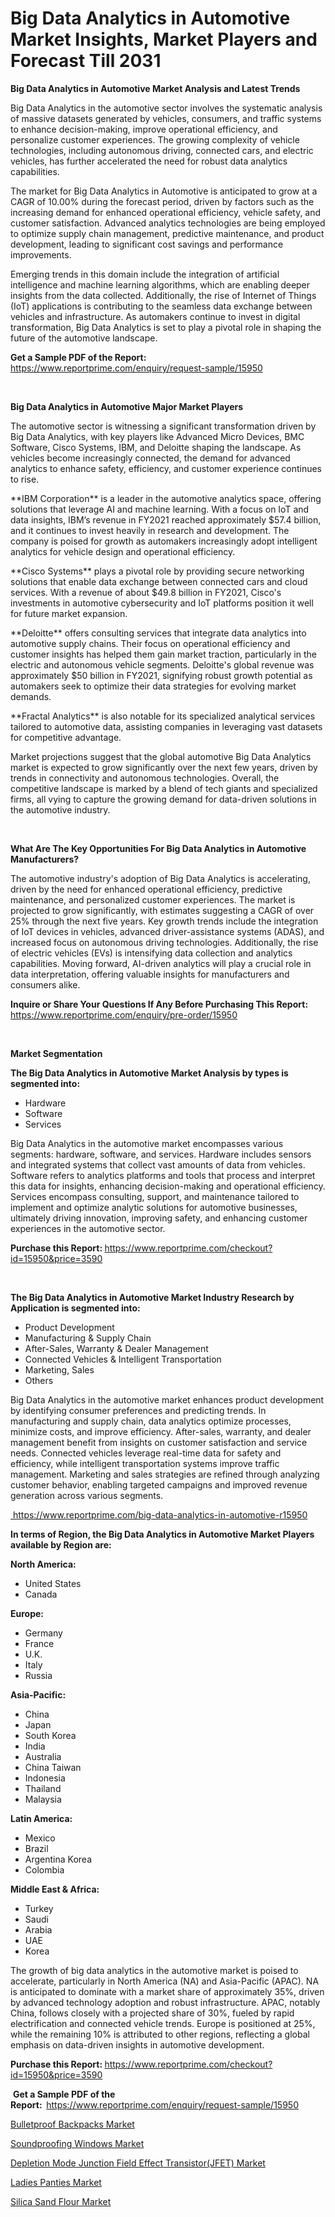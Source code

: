 <p><h1>Big Data Analytics in Automotive Market Insights, Market Players and Forecast Till 2031</h1></p><p><strong>Big Data Analytics in Automotive Market Analysis and Latest Trends</strong></p>
<p><p>Big Data Analytics in the automotive sector involves the systematic analysis of massive datasets generated by vehicles, consumers, and traffic systems to enhance decision-making, improve operational efficiency, and personalize customer experiences. The growing complexity of vehicle technologies, including autonomous driving, connected cars, and electric vehicles, has further accelerated the need for robust data analytics capabilities. </p><p>The market for Big Data Analytics in Automotive is anticipated to grow at a CAGR of 10.00% during the forecast period, driven by factors such as the increasing demand for enhanced operational efficiency, vehicle safety, and customer satisfaction. Advanced analytics technologies are being employed to optimize supply chain management, predictive maintenance, and product development, leading to significant cost savings and performance improvements.</p><p>Emerging trends in this domain include the integration of artificial intelligence and machine learning algorithms, which are enabling deeper insights from the data collected. Additionally, the rise of Internet of Things (IoT) applications is contributing to the seamless data exchange between vehicles and infrastructure. As automakers continue to invest in digital transformation, Big Data Analytics is set to play a pivotal role in shaping the future of the automotive landscape.</p></p>
<p><strong>Get a Sample PDF of the Report:&nbsp;</strong> <a href="https://www.reportprime.com/enquiry/request-sample/15950?utm_campaign=1082&utm_medium=2&utm_source=Github&utm_content=ia&utm_term=30112024&utm_id=big-data-analytics-in-automotive">https://www.reportprime.com/enquiry/request-sample/15950</a></p>
<p>&nbsp;</p>
<p><strong>Big Data Analytics in Automotive Major Market Players</strong></p>
<p><p>The automotive sector is witnessing a significant transformation driven by Big Data Analytics, with key players like Advanced Micro Devices, BMC Software, Cisco Systems, IBM, and Deloitte shaping the landscape. As vehicles become increasingly connected, the demand for advanced analytics to enhance safety, efficiency, and customer experience continues to rise.</p><p>**IBM Corporation** is a leader in the automotive analytics space, offering solutions that leverage AI and machine learning. With a focus on IoT and data insights, IBM’s revenue in FY2021 reached approximately $57.4 billion, and it continues to invest heavily in research and development. The company is poised for growth as automakers increasingly adopt intelligent analytics for vehicle design and operational efficiency.</p><p>**Cisco Systems** plays a pivotal role by providing secure networking solutions that enable data exchange between connected cars and cloud services. With a revenue of about $49.8 billion in FY2021, Cisco's investments in automotive cybersecurity and IoT platforms position it well for future market expansion.</p><p>**Deloitte** offers consulting services that integrate data analytics into automotive supply chains. Their focus on operational efficiency and customer insights has helped them gain market traction, particularly in the electric and autonomous vehicle segments. Deloitte's global revenue was approximately $50 billion in FY2021, signifying robust growth potential as automakers seek to optimize their data strategies for evolving market demands.</p><p>**Fractal Analytics** is also notable for its specialized analytical services tailored to automotive data, assisting companies in leveraging vast datasets for competitive advantage. </p><p>Market projections suggest that the global automotive Big Data Analytics market is expected to grow significantly over the next few years, driven by trends in connectivity and autonomous technologies. Overall, the competitive landscape is marked by a blend of tech giants and specialized firms, all vying to capture the growing demand for data-driven solutions in the automotive industry.</p></p>
<p>&nbsp;</p>
<p><strong>What Are The Key Opportunities For Big Data Analytics in Automotive Manufacturers?</strong></p>
<p><p>The automotive industry's adoption of Big Data Analytics is accelerating, driven by the need for enhanced operational efficiency, predictive maintenance, and personalized customer experiences. The market is projected to grow significantly, with estimates suggesting a CAGR of over 25% through the next five years. Key growth trends include the integration of IoT devices in vehicles, advanced driver-assistance systems (ADAS), and increased focus on autonomous driving technologies. Additionally, the rise of electric vehicles (EVs) is intensifying data collection and analytics capabilities. Moving forward, AI-driven analytics will play a crucial role in data interpretation, offering valuable insights for manufacturers and consumers alike.</p></p>
<p><strong>Inquire or Share Your Questions If Any Before Purchasing This Report:</strong> <a href="https://www.reportprime.com/enquiry/pre-order/15950?utm_campaign=1082&utm_medium=2&utm_source=Github&utm_content=ia&utm_term=30112024&utm_id=big-data-analytics-in-automotive">https://www.reportprime.com/enquiry/pre-order/15950</a></p>
<p>&nbsp;</p>
<p><strong>Market Segmentation</strong></p>
<p><strong>The Big Data Analytics in Automotive Market Analysis by types is segmented into:</strong></p>
<p><ul><li>Hardware</li><li>Software</li><li>Services</li></ul></p>
<p><p>Big Data Analytics in the automotive market encompasses various segments: hardware, software, and services. Hardware includes sensors and integrated systems that collect vast amounts of data from vehicles. Software refers to analytics platforms and tools that process and interpret this data for insights, enhancing decision-making and operational efficiency. Services encompass consulting, support, and maintenance tailored to implement and optimize analytic solutions for automotive businesses, ultimately driving innovation, improving safety, and enhancing customer experiences in the automotive sector.</p></p>
<p><strong>Purchase this Report:&nbsp;</strong><a href="https://www.reportprime.com/checkout?id=15950&price=3590&utm_campaign=1082&utm_medium=2&utm_source=Github&utm_content=ia&utm_term=30112024&utm_id=big-data-analytics-in-automotive">https://www.reportprime.com/checkout?id=15950&price=3590</a></p>
<p>&nbsp;</p>
<p><strong>The Big Data Analytics in Automotive Market Industry Research by Application is segmented into:</strong></p>
<p><ul><li>Product Development</li><li>Manufacturing & Supply Chain</li><li>After-Sales, Warranty & Dealer Management</li><li>Connected Vehicles & Intelligent Transportation</li><li>Marketing, Sales</li><li>Others</li></ul></p>
<p><p>Big Data Analytics in the automotive market enhances product development by identifying consumer preferences and predicting trends. In manufacturing and supply chain, data analytics optimize processes, minimize costs, and improve efficiency. After-sales, warranty, and dealer management benefit from insights on customer satisfaction and service needs. Connected vehicles leverage real-time data for safety and efficiency, while intelligent transportation systems improve traffic management. Marketing and sales strategies are refined through analyzing customer behavior, enabling targeted campaigns and improved revenue generation across various segments.</p></p>
<p><a href="https://www.reportprime.com/big-data-analytics-in-automotive-r15950?utm_campaign=1082&utm_medium=2&utm_source=Github&utm_content=ia&utm_term=30112024&utm_id=big-data-analytics-in-automotive">&nbsp;https://www.reportprime.com/big-data-analytics-in-automotive-r15950</a></p>
<p><strong>In terms of Region, the Big Data Analytics in Automotive Market Players available by Region are:</strong></p>
<p>
    <p> <strong> North America: </strong>
        <ul>
            <li>United States</li>
            <li>Canada</li>
        </ul>
        </p> 
    <p> <strong> Europe: </strong>
        <ul>
            <li>Germany</li>
            <li>France</li>
            <li>U.K.</li>
            <li>Italy</li>
            <li>Russia</li>
        </ul>
        </p> 
    <p> <strong> Asia-Pacific: </strong>
        <ul>
            <li>China</li>
            <li>Japan</li>
            <li>South Korea</li>
            <li>India</li>
            <li>Australia</li>
            <li>China Taiwan</li>
            <li>Indonesia</li>
            <li>Thailand</li>
            <li>Malaysia</li>
        </ul>
        </p> 
    <p> <strong> Latin America: </strong>
        <ul>
            <li>Mexico</li>
            <li>Brazil</li>
            <li>Argentina Korea</li>
            <li>Colombia</li>
        </ul>
        </p> 
    <p> <strong> Middle East & Africa: </strong>
        <ul>
            <li>Turkey</li>
            <li>Saudi</li>
            <li>Arabia</li>
            <li>UAE</li>
            <li>Korea</li>
        </ul>
    </p>
    </p>
<p><p>The growth of big data analytics in the automotive market is poised to accelerate, particularly in North America (NA) and Asia-Pacific (APAC). NA is anticipated to dominate with a market share of approximately 35%, driven by advanced technology adoption and robust infrastructure. APAC, notably China, follows closely with a projected share of 30%, fueled by rapid electrification and connected vehicle trends. Europe is positioned at 25%, while the remaining 10% is attributed to other regions, reflecting a global emphasis on data-driven insights in automotive development.</p></p>
<p><strong>Purchase this Report: </strong><a href="https://www.reportprime.com/checkout?id=15950&price=3590&utm_campaign=1082&utm_medium=2&utm_source=Github&utm_content=ia&utm_term=30112024&utm_id=big-data-analytics-in-automotive">https://www.reportprime.com/checkout?id=15950&price=3590</a></p>
<p>&nbsp;<strong>Get a Sample PDF of the Report:&nbsp;&nbsp;</strong><a href="https://www.reportprime.com/enquiry/request-sample/15950?utm_campaign=1082&utm_medium=2&utm_source=Github&utm_content=ia&utm_term=30112024&utm_id=big-data-analytics-in-automotive">https://www.reportprime.com/enquiry/request-sample/15950</a></p>
<p><strong></strong></p>
<p><p><a href="https://www.linkedin.com/pulse/examining-future-bulletproof-backpacks-market-trend-analysis-f0oyf?utm_campaign=1082&utm_medium=2&utm_source=Github&utm_content=ia&utm_term=30112024&utm_id=big-data-analytics-in-automotive">Bulletproof Backpacks Market</a></p><p><a href="https://www.linkedin.com/pulse/soundproofing-windows-market-size-share-analysis-growth-trends-iuh3c?utm_campaign=1082&utm_medium=2&utm_source=Github&utm_content=ia&utm_term=30112024&utm_id=big-data-analytics-in-automotive">Soundproofing Windows Market</a></p><p><a href="https://issuu.com/reportprime-2/docs/depletion-mode-junction-field-effect-transistorjfe?utm_campaign=1082&utm_medium=2&utm_source=Github&utm_content=ia&utm_term=30112024&utm_id=big-data-analytics-in-automotive">Depletion Mode Junction Field Effect Transistor(JFET) Market</a></p><p><a href="https://www.linkedin.com/pulse/global-ladies-panties-market-opportunities-challenges2024--yaeoe?utm_campaign=1082&utm_medium=2&utm_source=Github&utm_content=ia&utm_term=30112024&utm_id=big-data-analytics-in-automotive">Ladies Panties Market</a></p><p><a href="https://issuu.com/reportprime-2/docs/silica-sand-flour-market-size-2030.pptx?utm_campaign=1082&utm_medium=2&utm_source=Github&utm_content=ia&utm_term=30112024&utm_id=big-data-analytics-in-automotive">Silica Sand Flour Market</a></p></p>